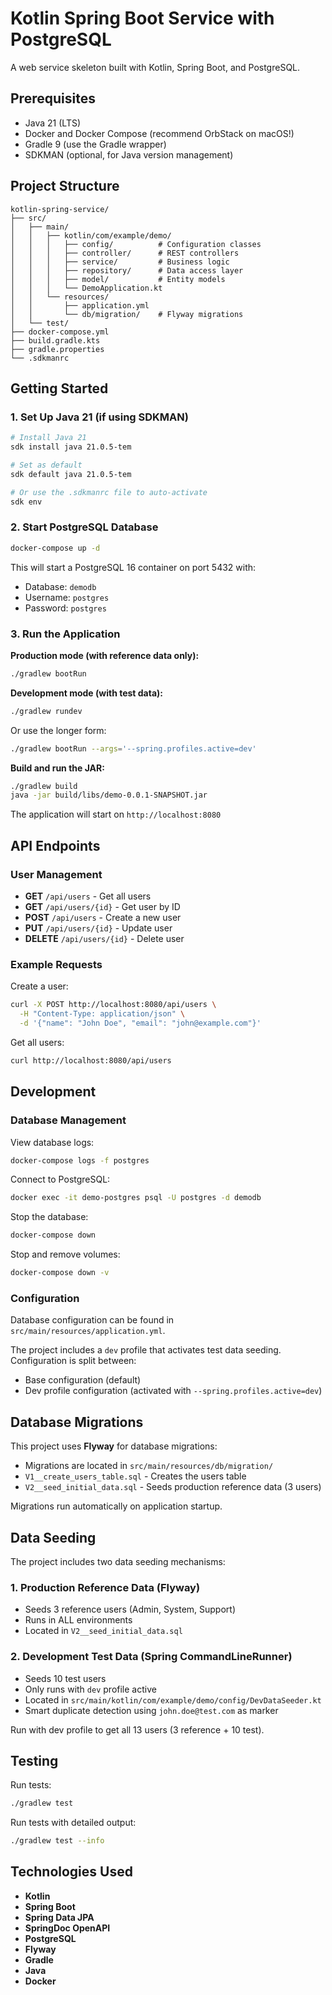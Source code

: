 # Kotlin Spring Boot Service with PostgreSQL

A web service skeleton built with Kotlin, Spring Boot, and PostgreSQL.

## Prerequisites

- Java 21 (LTS)
- Docker and Docker Compose (recommend OrbStack on macOS!)
- Gradle 9 (use the Gradle wrapper)
- SDKMAN (optional, for Java version management)

## Project Structure

```
kotlin-spring-service/
├── src/
│   ├── main/
│   │   ├── kotlin/com/example/demo/
│   │   │   ├── config/          # Configuration classes
│   │   │   ├── controller/      # REST controllers
│   │   │   ├── service/         # Business logic
│   │   │   ├── repository/      # Data access layer
│   │   │   ├── model/           # Entity models
│   │   │   └── DemoApplication.kt
│   │   └── resources/
│   │       ├── application.yml
│   │       └── db/migration/    # Flyway migrations
│   └── test/
├── docker-compose.yml
├── build.gradle.kts
├── gradle.properties
└── .sdkmanrc
```

## Getting Started

### 1. Set Up Java 21 (if using SDKMAN)

```bash
# Install Java 21
sdk install java 21.0.5-tem

# Set as default
sdk default java 21.0.5-tem

# Or use the .sdkmanrc file to auto-activate
sdk env
```

### 2. Start PostgreSQL Database

```bash
docker-compose up -d
```

This will start a PostgreSQL 16 container on port 5432 with:
- Database: `demodb`
- Username: `postgres`
- Password: `postgres`

### 3. Run the Application

**Production mode (with reference data only):**
```bash
./gradlew bootRun
```

**Development mode (with test data):**
```bash
./gradlew rundev
```

Or use the longer form:
```bash
./gradlew bootRun --args='--spring.profiles.active=dev'
```

**Build and run the JAR:**
```bash
./gradlew build
java -jar build/libs/demo-0.0.1-SNAPSHOT.jar
```

The application will start on `http://localhost:8080`

## API Endpoints

### User Management

- **GET** `/api/users` - Get all users
- **GET** `/api/users/{id}` - Get user by ID
- **POST** `/api/users` - Create a new user
- **PUT** `/api/users/{id}` - Update user
- **DELETE** `/api/users/{id}` - Delete user

### Example Requests

Create a user:
```bash
curl -X POST http://localhost:8080/api/users \
  -H "Content-Type: application/json" \
  -d '{"name": "John Doe", "email": "john@example.com"}'
```

Get all users:
```bash
curl http://localhost:8080/api/users
```

## Development

### Database Management

View database logs:
```bash
docker-compose logs -f postgres
```

Connect to PostgreSQL:
```bash
docker exec -it demo-postgres psql -U postgres -d demodb
```

Stop the database:
```bash
docker-compose down
```

Stop and remove volumes:
```bash
docker-compose down -v
```

### Configuration

Database configuration can be found in `src/main/resources/application.yml`.

The project includes a `dev` profile that activates test data seeding. Configuration is split between:
- Base configuration (default)
- Dev profile configuration (activated with `--spring.profiles.active=dev`)

## Database Migrations

This project uses **Flyway** for database migrations:

- Migrations are located in `src/main/resources/db/migration/`
- `V1__create_users_table.sql` - Creates the users table
- `V2__seed_initial_data.sql` - Seeds production reference data (3 users)

Migrations run automatically on application startup.

## Data Seeding

The project includes two data seeding mechanisms:

### 1. Production Reference Data (Flyway)
- Seeds 3 reference users (Admin, System, Support)
- Runs in ALL environments
- Located in `V2__seed_initial_data.sql`

### 2. Development Test Data (Spring CommandLineRunner)
- Seeds 10 test users
- Only runs with `dev` profile active
- Located in `src/main/kotlin/com/example/demo/config/DevDataSeeder.kt`
- Smart duplicate detection using `john.doe@test.com` as marker

Run with dev profile to get all 13 users (3 reference + 10 test).

## Testing

Run tests:
```bash
./gradlew test
```

Run tests with detailed output:
```bash
./gradlew test --info
```

## Technologies Used

- **Kotlin**
- **Spring Boot**
- **Spring Data JPA**
- **SpringDoc OpenAPI**
- **PostgreSQL**
- **Flyway**
- **Gradle**
- **Java**
- **Docker**
